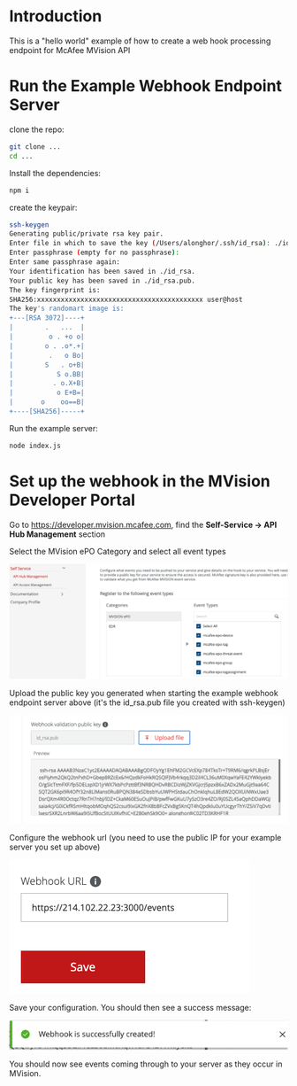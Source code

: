 # Introduction

This is a "hello world" example of how to create a web hook processing endpoint for McAfee MVision API

# Run the Example Webhook Endpoint Server

clone the repo:
```bash
git clone ...
cd ...
```

Install the dependencies:
```bash
npm i
```

create the keypair:
```bash
ssh-keygen 
Generating public/private rsa key pair.
Enter file in which to save the key (/Users/alonghor/.ssh/id_rsa): ./id_rsa
Enter passphrase (empty for no passphrase): 
Enter same passphrase again: 
Your identification has been saved in ./id_rsa.
Your public key has been saved in ./id_rsa.pub.
The key fingerprint is:
SHA256:xxxxxxxxxxxxxxxxxxxxxxxxxxxxxxxxxxxxxxxxxx user@host
The key's randomart image is:
+---[RSA 3072]----+
|        .   ...  |
|         o . +o o|
|        o . .o*.+|
|         .   o Bo|
|        S   . o+B|
|           S o.BB|
|          . o.X+B|
|           o E+B=|
|       o    oo==B|
+----[SHA256]-----+
```

Run the example server:
```bash
node index.js
```

# Set up the webhook in the MVision Developer Portal

Go to https://developer.mvision.mcafee.com, find the <b>Self-Service -> API Hub Management</b> section

Select the MVision ePO Category and select all event types

![Select Event Types](images/selectEVentTypes.png)

Upload the public key you generated when starting the example webhook endpoint server above (it's the id_rsa.pub file you created with ssh-keygen)

![Upload Public Key](images/uploadPublicKey.png)

Configure the webhook url (you need to use the public IP for your example server you set up above)

![Configure Webhook Url](images/configureWebhookUrl.png)

Save your configuration. You should then see a success message:

![Webhook Created](images/webhookCreated.png)

You should now see events coming through to your server as they occur in MVision.
